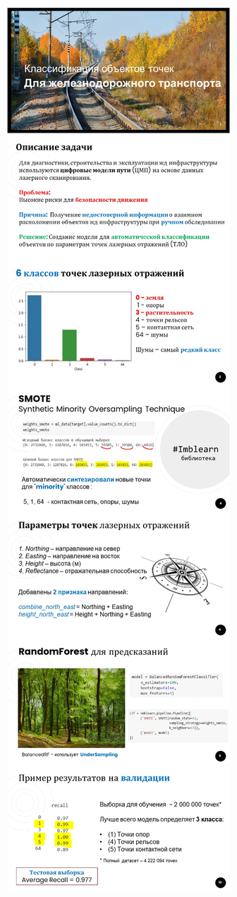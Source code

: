 ![](readme_presentation_slides/1.jpg)
![](readme_presentation_slides/1.2.jpg)
![](readme_presentation_slides/2.jpg)
![](readme_presentation_slides/3.jpg)
![](readme_presentation_slides/4.jpg)
![](readme_presentation_slides/5.jpg)
![](readme_presentation_slides/6.jpg)

